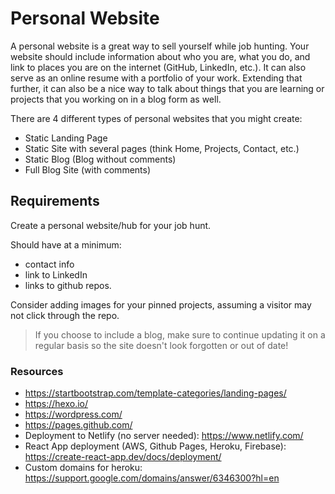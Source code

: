 # Personal Website

A personal website is a great way to sell yourself while job hunting. Your website should include information about who you are, what you do, and link to places you are on the internet (GitHub, LinkedIn, etc.). It can also serve as an online resume with a portfolio of your work. Extending that further, it can also be a nice way to talk about things that you are learning or projects that you working on in a blog form as well. 

There are 4 different types of personal websites that you might create:

- Static Landing Page
- Static Site with several pages (think Home, Projects, Contact, etc.)
- Static Blog (Blog without comments)
- Full Blog Site (with comments)

## Requirements

Create a personal website/hub for your job hunt. 

Should have at a minimum: 

- contact info
- link to LinkedIn
- links to github repos. 

Consider adding images for your pinned projects, assuming a visitor may not click through the repo.

> If you choose to include a blog, make sure to continue updating it on a regular basis so the site doesn't look forgotten or out of date!

### Resources

- https://startbootstrap.com/template-categories/landing-pages/
- https://hexo.io/
- https://wordpress.com/
- https://pages.github.com/
- Deployment to Netlify (no server needed): https://www.netlify.com/
- React App deployment (AWS, Github Pages, Heroku, Firebase): https://create-react-app.dev/docs/deployment/
- Custom domains for heroku: https://support.google.com/domains/answer/6346300?hl=en




